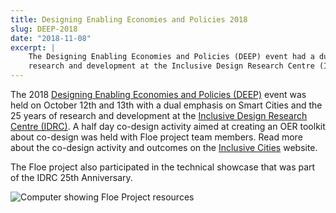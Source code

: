 ```yaml
---
title: Designing Enabling Economies and Policies 2018
slug: DEEP-2018
date: "2018-11-08"
excerpt: |
    The Designing Enabling Economies and Policies (DEEP) event had a dual emphasis on Smart Cities and the 25 years of
    research and development at the Inclusive Design Research Centre (IDRC).
---
```


The <time datetime="2018">2018</time> [Designing Enabling Economies and Policies (DEEP)](https://deep.idrc.ocadu.ca/)
event was held on <time datetime="2018-10-12">October 12th</time> and <time datetime="2018-10-13">13th</time> with a
dual emphasis on Smart Cities and the 25 years of research and development at the
[Inclusive Design Research Centre (IDRC)](https://idrc.ocadu.ca/). A half day co-design activity aimed at creating an
OER toolkit about co-design was held with Floe project team members. Read more about the co-design activity and outcomes
on the [Inclusive Cities](https://cities.inclusivedesign.ca/ideas/deep2018-summary-and-results/) website.

The Floe project also participated in the technical showcase that was part of the IDRC 25th Anniversary.

![Computer showing Floe Project resources](/news/images/FloeAtDeep.png)
